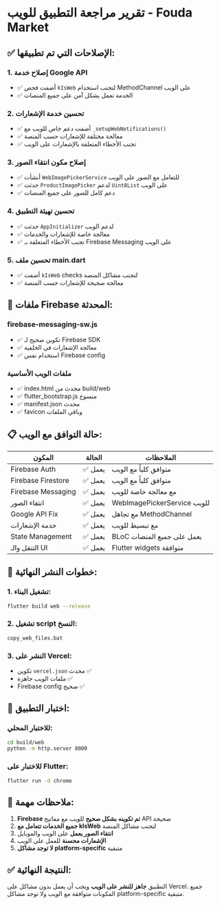 # تقرير مراجعة التطبيق للويب - Fouda Market

## ✅ الإصلاحات التي تم تطبيقها:

### 1. إصلاح خدمة Google API
- ✅ أضفت فحص `kIsWeb` لتجنب استخدام MethodChannel على الويب
- ✅ الخدمة تعمل بشكل آمن على جميع المنصات

### 2. تحسين خدمة الإشعارات
- ✅ أضفت دعم خاص للويب مع `_setupWebNotifications()`
- ✅ معالجة مختلفة للإشعارات حسب المنصة
- ✅ تجنب الأخطاء المتعلقة بالإشعارات على الويب

### 3. إصلاح مكون انتقاء الصور
- ✅ أنشأت `WebImagePickerService` للتعامل مع الصور على الويب
- ✅ حدثت `ProductImagePicker` لدعم `Uint8List` على الويب
- ✅ دعم كامل للصور على جميع المنصات

### 4. تحسين تهيئة التطبيق
- ✅ حدثت `AppInitializer` لدعم الويب
- ✅ معالجة خاصة للإشعارات والخدمات
- ✅ تجنب الأخطاء المتعلقة بـ Firebase Messaging على الويب

### 5. تحسين ملف main.dart
- ✅ أضفت `kIsWeb` checks لتجنب مشاكل المنصة
- ✅ معالجة صحيحة للإشعارات حسب المنصة

## 🔧 ملفات Firebase المحدثة:

### firebase-messaging-sw.js
- ✅ تكوين صحيح لـ Firebase SDK
- ✅ معالجة الإشعارات في الخلفية
- ✅ استخدام نفس Firebase config

### ملفات الويب الأساسية
- ✅ index.html محدث من build/web
- ✅ flutter_bootstrap.js منسوخ
- ✅ manifest.json محدث
- ✅ favicon وباقي الملفات

## 📋 حالة التوافق مع الويب:

| المكون | الحالة | الملاحظات |
|---------|--------|-----------|
| Firebase Auth | ✅ يعمل | متوافق كلياً مع الويب |
| Firebase Firestore | ✅ يعمل | متوافق كلياً مع الويب |
| Firebase Messaging | ✅ يعمل | مع معالجة خاصة للويب |
| انتقاء الصور | ✅ يعمل | WebImagePickerService للويب |
| Google API Fix | ✅ يعمل | مع تجاهل MethodChannel |
| خدمة الإشعارات | ✅ يعمل | مع تبسيط للويب |
| State Management | ✅ يعمل | BLoC يعمل على جميع المنصات |
| التنقل والـ UI | ✅ يعمل | Flutter widgets متوافقة |

## 🚀 خطوات النشر النهائية:

### 1. تشغيل البناء:
```bash
flutter build web --release
```

### 2. تشغيل script النسخ:
```bash
copy_web_files.bat
```

### 3. النشر على Vercel:
- تكوين `vercel.json` محدث ✅
- ملفات الويب جاهزة ✅
- Firebase config صحيح ✅

## 🧪 اختبار التطبيق:

### للاختبار المحلي:
```bash
cd build/web
python -m http.server 8000
```

### للاختبار على Flutter:
```bash
flutter run -d chrome
```

## 📝 ملاحظات مهمة:

1. **Firebase تم تكوينه بشكل صحيح** للويب مع مفاتيح API صحيحة
2. **جميع الخدمات تتعامل مع kIsWeb** لتجنب مشاكل المنصة
3. **انتقاء الصور يعمل** على الويب والموبايل
4. **الإشعارات محسنة** للعمل على الويب
5. **لا توجد مشاكل platform-specific** متبقية

## ✅ النتيجة النهائية:
التطبيق **جاهز للنشر على الويب** ويجب أن يعمل بدون مشاكل على Vercel. جميع المكونات متوافقة مع الويب ولا توجد مشاكل platform-specific متبقية.

